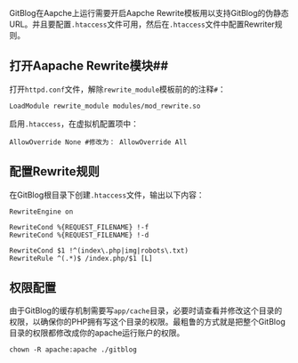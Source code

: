 <!--
author: jockchou
date: 2015-07-22
title: 在Apache上运行GitBlog
tags: GitBlog
category: GitBlog
status: publish
summary: GitBlog在Aapche上运行需要开启Aapche Rewrite模块以支持GitBlog的伪静态URL。并且要配置.htaccess文件可用，然后在.htaccess文件中配置Rewriter规则。
-->

GitBlog在Aapche上运行需要开启Aapche Rewrite模板用以支持GitBlog的伪静态URL。并且要配置`.htaccess`文件可用，然后在`.htaccess`文件中配置Rewriter规则。


## 打开Aapache Rewrite模块##


打开`httpd.conf`文件，解除`rewrite_module`模板前的的注释`#`：

```
LoadModule rewrite_module modules/mod_rewrite.so
```

启用`.htaccess`，在虚拟机配置项中：

```
AllowOverride None #修改为： AllowOverride All
```

## 配置Rewrite规则 ##

在GitBlog根目录下创建`.htaccess`文件，输出以下内容：

```
RewriteEngine on

RewriteCond %{REQUEST_FILENAME} !-f
RewriteCond %{REQUEST_FILENAME} !-d

RewriteCond $1 !^(index\.php|img|robots\.txt)
RewriteRule ^(.*)$ /index.php/$1 [L]
```

## 权限配置 ##

由于GitBlog的缓存机制需要写`app/cache`目录，必要时请查看并修改这个目录的权限，以确保你的PHP拥有写这个目录的权限。最粗鲁的方式就是把整个GitBlog目录的权限都修改成你的apache运行账户的权限。

```
chown -R apache:apache ./gitblog
```